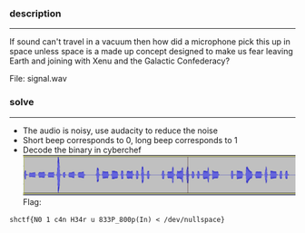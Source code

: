 ### description
---
If sound can't travel in a vacuum then how did a microphone pick this up in space unless space is a made up concept designed to make us fear leaving Earth and joining with Xenu and the Galactic Confederacy?

File: signal.wav

### solve
---
* The audio is noisy, use audacity to reduce the noise
* Short beep corresponds to 0, long beep corresponds to 1
* Decode the binary in cyberchef
![](../_images/424b5fd686d9e831f828207629d09811.png)
Flag:
```
shctf{N0 1 c4n H34r u 833P_800p(In) < /dev/nullspace}
```